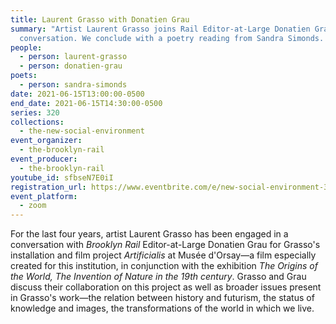 ```yaml
---
title: Laurent Grasso with Donatien Grau
summary: "Artist Laurent Grasso joins Rail Editor-at-Large Donatien Grau for a
  conversation. We conclude with a poetry reading from Sandra Simonds. "
people:
  - person: laurent-grasso
  - person: donatien-grau
poets:
  - person: sandra-simonds
date: 2021-06-15T13:00:00-0500
end_date: 2021-06-15T14:30:00-0500
series: 320
collections:
  - the-new-social-environment
event_organizer:
  - the-brooklyn-rail
event_producer:
  - the-brooklyn-rail
youtube_id: sfbseN7E0iI
registration_url: https://www.eventbrite.com/e/new-social-environment-320-laurent-grasso-tickets-159066244419
event_platform:
  - zoom
---
```

For the last four years, artist Laurent Grasso has been engaged in a conversation with *Brooklyn Rail* Editor-at-Large Donatien Grau for Grasso's installation and film project *Artificialis* at Musée d'Orsay—a film especially created for this institution, in conjunction with the exhibition *The Origins of the World, The Invention of Nature in the 19th century*. Grasso and Grau discuss their collaboration on this project as well as broader issues present in Grasso's work—the relation between history and futurism, the status of knowledge and images, the transformations of the world in which we live.